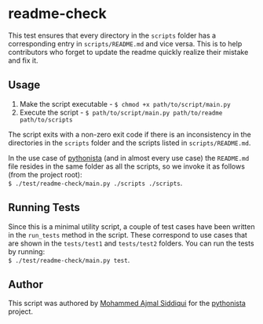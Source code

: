 # readme-check

This test ensures that every directory in the `scripts` folder has a corresponding entry in `scripts/README.md` and vice versa. This is to help contributors who forget to update the readme quickly realize their mistake and fix it.

## Usage

1. Make the script executable - `$ chmod +x path/to/script/main.py`
2. Execute the script - `$ path/to/script/main.py path/to/readme path/to/scripts`

The script exits with a non-zero exit code if there is an inconsistency in the directories in the `scripts` folder and the scripts listed in `scripts/README.md`.

In the use case of [pythonista](https://github.com/pyista/pythonista) (and in almost every use case) the `README.md` file resides in the same folder as all the scripts, so we invoke it as follows (from the project root):<br />
`$ ./test/readme-check/main.py ./scripts ./scripts`.

## Running Tests

Since this is a minimal utility script, a couple of test cases have been written in the `run_tests` method in the script. These correspond to use cases that are shown in the `tests/test1` and `tests/test2` folders. You can run the tests by running:<br />
`$ ./test/readme-check/main.py test`.

## Author

This script was authored by [Mohammed Ajmal Siddiqui](https://github.com/ajmalsiddiqui) for the [pythonista](https://github.com/pyista/pythonista) project.
